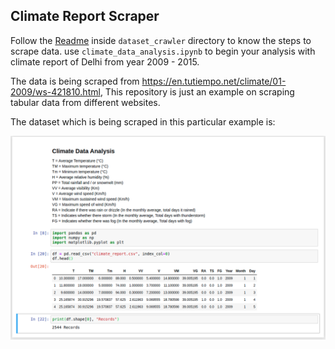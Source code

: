 ## Climate Report Scraper

Follow the [Readme](dataset_crawler/Readme.md) inside ``dataset_crawler`` directory to know the steps to scrape data. use ``climate_data_analysis.ipynb`` to begin your analysis with climate report of Delhi from year 2009 - 2015.

The data is being scraped from https://en.tutiempo.net/climate/01-2009/ws-421810.html, This repository is just an example on scraping tabular data from different websites.

The dataset which is being scraped in this particular example is:

![](dataset_crawler/Screenshot.png)
